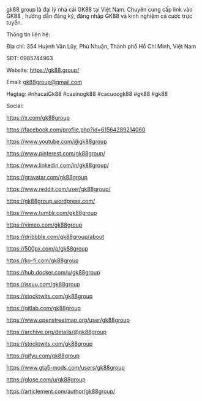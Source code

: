 gk88.group là đại lý nhà cái GK88 tại Việt Nam. Chuyên cung cấp link vào GK88 , hướng dẫn đăng ký, đăng nhập GK88 và kinh nghiệm cá cược trực tuyến.

Thông tin liên hệ:

Địa chỉ: 354 Huỳnh Văn Lũy, Phú Nhuận, Thành phố Hồ Chí Minh, Việt Nam

SĐT: 0985744963

Website: https://gk88.group/

Email: gk88group@gmail.com

Hagtag: #nhacaiGk88 #casinogk88 #cacuocgk88 #gk88 #gk88

Social:

https://x.com/gk88group

https://facebook.com/profile.php?id=61564289214060

https://www.youtube.com/@gk88group

https://www.pinterest.com/gk88group/

https://www.linkedin.com/in/gk88group/

https://gravatar.com/gk88group

https://www.reddit.com/user/gk88group/

https://gk88group.wordpress.com/

https://www.tumblr.com/gk88group

https://vimeo.com/gk88group

https://dribbble.com/gk88group/about

https://500px.com/p/gk88group

https://ko-fi.com/gk88group

https://hub.docker.com/u/gk88group

https://issuu.com/gk88group

https://stocktwits.com/gk88group

https://gitlab.com/gk88group

https://www.openstreetmap.org/user/gk88group

https://archive.org/details/@gk88group

https://stocktwits.com/gk88group

https://gifyu.com/gk88group

https://www.gta5-mods.com/users/gk88group

https://glose.com/u/gk88group

https://articlement.com/author/gk88group/
